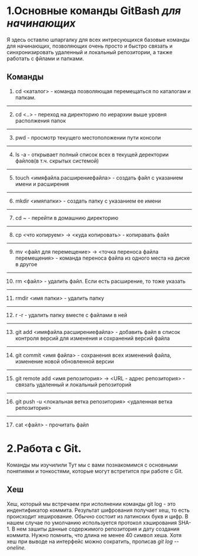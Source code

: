 # 1.Основные команды GitBash *для начинающих*

Я здесь оставлю шпаргалку для всех интресующихся базовые команды для начинающих, позволяющих очень просто и быстро связать и синхронизировать удаленный и локальный репозитории, а также работать с фйлами и папками.

## Команды

1. cd <каталог> - команда позволяющая перемещаться по каталогам и папкам.
----
2. cd <..> - переход на директорию по иерархии выше уровня располжения папок 
----
3. pwd - просмотр текущего местоположении пути консоли
----
4. ls -a - открывает полный список всех в текущей деректории файлов(в т.ч. скрытых системой)
----
5. touch <имяфайла.расширениефайла> - создать файл с указанием имени и расширения
----
6. mkdir <имяпапки> - создать папку с указанием ее имени
----
7. cd ~ - перейти в домашнию директорию
----
8. cp <что копируем> -> <куда копировать> - копиравать файл
----
9. mv <файл для перемещение> -> <точка переноса файла перемещения> - команда переноса файла из одного места на диске в другое
----
10. rm <файл> - удалить файл. Если есть расширение, то тоже указать
----
11. rmdir <имя папки> - удалить папку
----
12. r -r - удалить папку вместе с файлами в ней 
----
13. git add <имяфайла.расширениефайла> - добавить файл в список контроля версий для изменения и сохранений версий файла
----
14. git commit <имя файла> - сохранения всех изменений файла, изменение новой обновленной версии
----
15. git remote add <имя репозитория> -> <URL - адрес репозитория> - связать удаленный и локальный репозиторий
----
16. git push -u <локальная ветка репозитория> <удаленная ветка репозитория>
----
17. cat <файл> - прочитать файл

# 2.Работа с Git.
Команды мы изучилили
Тут мы с вами познакомимся с основными понятиями и тонкостями, которые могут встретится при работе с Git.
## Хеш
Хеш, который мы встречаем при исполнении команды git log - это индентификатор коммита. Результат шифрования получает хеш, то есть происходит хеширование. Обычно состоит из латинских букв и цифр. В нашем случае по умолчанию используется протокол хэширования SHA-1. В нем зашиты данные содержимого репозитория и дату создания коммита. Нужно помнить, что длина не менее 40 символ хеша. Хотя хеш при выводе на интерфейс можно сократить, прописав *git log --oneline.*



